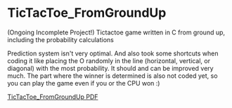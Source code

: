 # TicTacToe_FromGroundUp
(Ongoing Incomplete Project!) Tictactoe game written in C from ground up, including the probability calculations

Prediction system isn't very optimal. And also took some shortcuts when coding it like placing the O randomly in the line (horizontal, vertical, or diagonal) with the most probability. It should and can be improved very much. The part where the winner is determined is also not coded yet, so you can play the game even if you or the CPU won :)

[TicTacToe_FromGroundUp PDF](how_de_thing_do_de_thing.pdf)
